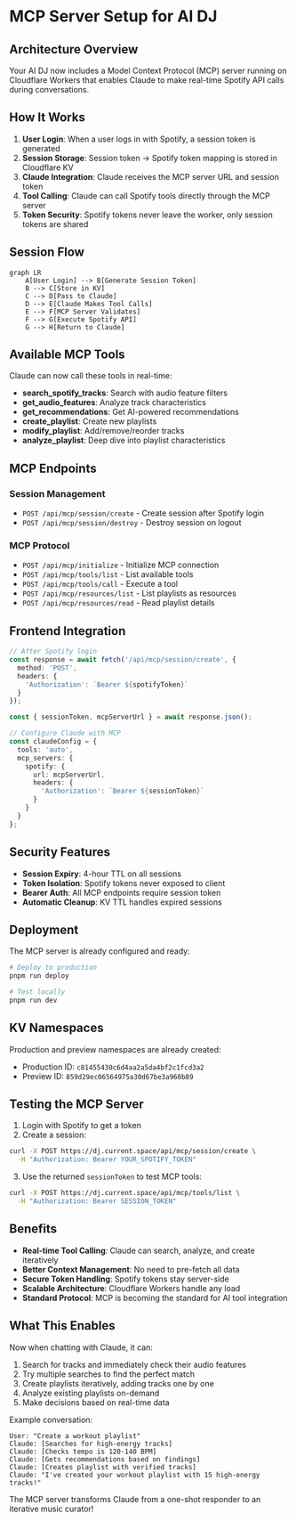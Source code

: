 # MCP Server Setup for AI DJ

## Architecture Overview

Your AI DJ now includes a Model Context Protocol (MCP) server running on Cloudflare Workers that enables Claude to make real-time Spotify API calls during conversations.

## How It Works

1. **User Login**: When a user logs in with Spotify, a session token is generated
2. **Session Storage**: Session token → Spotify token mapping is stored in Cloudflare KV
3. **Claude Integration**: Claude receives the MCP server URL and session token
4. **Tool Calling**: Claude can call Spotify tools directly through the MCP server
5. **Token Security**: Spotify tokens never leave the worker, only session tokens are shared

## Session Flow

```mermaid
graph LR
    A[User Login] --> B[Generate Session Token]
    B --> C[Store in KV]
    C --> D[Pass to Claude]
    D --> E[Claude Makes Tool Calls]
    E --> F[MCP Server Validates]
    F --> G[Execute Spotify API]
    G --> H[Return to Claude]
```

## Available MCP Tools

Claude can now call these tools in real-time:

- **search_spotify_tracks**: Search with audio feature filters
- **get_audio_features**: Analyze track characteristics
- **get_recommendations**: Get AI-powered recommendations
- **create_playlist**: Create new playlists
- **modify_playlist**: Add/remove/reorder tracks
- **analyze_playlist**: Deep dive into playlist characteristics

## MCP Endpoints

### Session Management
- `POST /api/mcp/session/create` - Create session after Spotify login
- `POST /api/mcp/session/destroy` - Destroy session on logout

### MCP Protocol
- `POST /api/mcp/initialize` - Initialize MCP connection
- `POST /api/mcp/tools/list` - List available tools
- `POST /api/mcp/tools/call` - Execute a tool
- `POST /api/mcp/resources/list` - List playlists as resources
- `POST /api/mcp/resources/read` - Read playlist details

## Frontend Integration

```typescript
// After Spotify login
const response = await fetch('/api/mcp/session/create', {
  method: 'POST',
  headers: {
    'Authorization': `Bearer ${spotifyToken}`
  }
});

const { sessionToken, mcpServerUrl } = await response.json();

// Configure Claude with MCP
const claudeConfig = {
  tools: 'auto',
  mcp_servers: {
    spotify: {
      url: mcpServerUrl,
      headers: {
        'Authorization': `Bearer ${sessionToken}`
      }
    }
  }
};
```

## Security Features

- **Session Expiry**: 4-hour TTL on all sessions
- **Token Isolation**: Spotify tokens never exposed to client
- **Bearer Auth**: All MCP endpoints require session token
- **Automatic Cleanup**: KV TTL handles expired sessions

## Deployment

The MCP server is already configured and ready:

```bash
# Deploy to production
pnpm run deploy

# Test locally
pnpm run dev
```

## KV Namespaces

Production and preview namespaces are already created:
- Production ID: `c81455430c6d4aa2a5da4bf2c1fcd3a2`
- Preview ID: `859d29ec06564975a30d67be3a960b89`

## Testing the MCP Server

1. Login with Spotify to get a token
2. Create a session:
```bash
curl -X POST https://dj.current.space/api/mcp/session/create \
  -H "Authorization: Bearer YOUR_SPOTIFY_TOKEN"
```

3. Use the returned `sessionToken` to test MCP tools:
```bash
curl -X POST https://dj.current.space/api/mcp/tools/list \
  -H "Authorization: Bearer SESSION_TOKEN"
```

## Benefits

- **Real-time Tool Calling**: Claude can search, analyze, and create iteratively
- **Better Context Management**: No need to pre-fetch all data
- **Secure Token Handling**: Spotify tokens stay server-side
- **Scalable Architecture**: Cloudflare Workers handle any load
- **Standard Protocol**: MCP is becoming the standard for AI tool integration

## What This Enables

Now when chatting with Claude, it can:
1. Search for tracks and immediately check their audio features
2. Try multiple searches to find the perfect match
3. Create playlists iteratively, adding tracks one by one
4. Analyze existing playlists on-demand
5. Make decisions based on real-time data

Example conversation:
```
User: "Create a workout playlist"
Claude: [Searches for high-energy tracks]
Claude: [Checks tempo is 120-140 BPM]
Claude: [Gets recommendations based on findings]
Claude: [Creates playlist with verified tracks]
Claude: "I've created your workout playlist with 15 high-energy tracks!"
```

The MCP server transforms Claude from a one-shot responder to an iterative music curator!